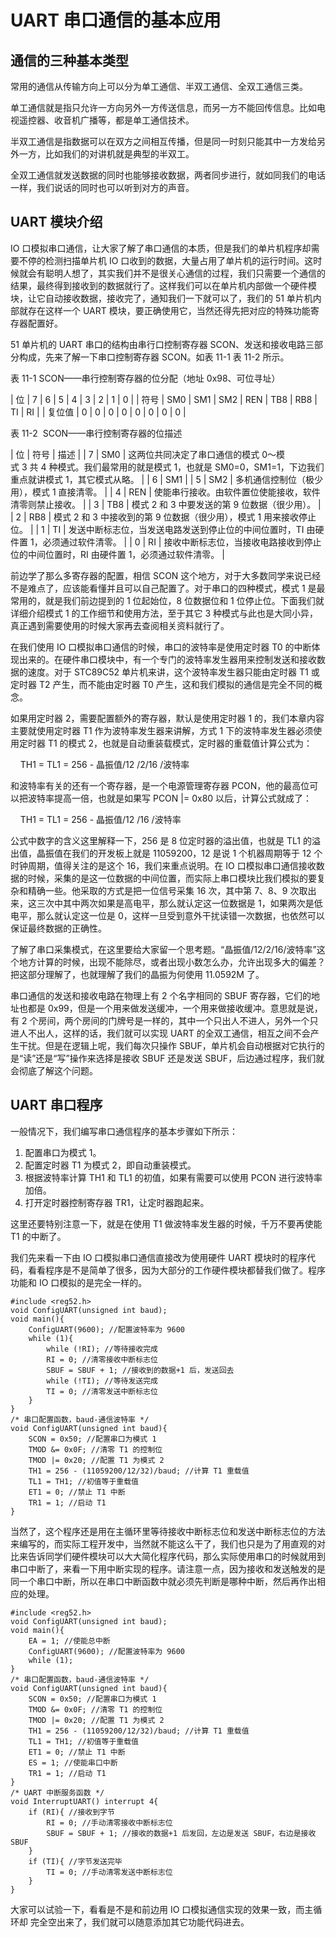 # UART 串口通信的基本应用

## 通信的三种基本类型

常用的通信从传输方向上可以分为单工通信、半双工通信、全双工通信三类。

单工通信就是指只允许一方向另外一方传送信息，而另一方不能回传信息。比如电视遥控器、收音机广播等，都是单工通信技术。

半双工通信是指数据可以在双方之间相互传播，但是同一时刻只能其中一方发给另外一方，比如我们的对讲机就是典型的半双工。

全双工通信就发送数据的同时也能够接收数据，两者同步进行，就如同我们的电话一样，我们说话的同时也可以听到对方的声音。

## UART 模块介绍

IO 口模拟串口通信，让大家了解了串口通信的本质，但是我们的单片机程序却需要不停的检测扫描单片机 IO 口收到的数据，大量占用了单片机的运行时间。这时候就会有聪明人想了，其实我们并不是很关心通信的过程，我们只需要一个通信的结果，最终得到接收到的数据就行了。这样我们可以在单片机内部做一个硬件模块，让它自动接收数据，接收完了，通知我们一下就可以了，我们的 51 单片机内部就存在这样一个 UART 模块，要正确使用它，当然还得先把对应的特殊功能寄存器配置好。

51 单片机的 UART 串口的结构由串行口控制寄存器 SCON、发送和接收电路三部分构成，先来了解一下串口控制寄存器 SCON。如表 11-1 表 11-2 所示。

表 11-1 SCON——串行控制寄存器的位分配（地址 0x98、可位寻址）

| 位 | 7 | 6 | 5 | 4 | 3 | 2 | 1 | 0 |
| 符号 | SM0 | SM1 | SM2 | REN | TB8 | RB8 | TI | RI |
| 复位值 | 0 | 0 | 0 | 0 | 0 | 0 | 0 | 0 |

表 11-2  SCON——串行控制寄存器的位描述

| 位 | 符号 | 描述 |
| 7 | SM0 | 这两位共同决定了串口通信的模式 0～模式 3 共 4 种模式。我们最常用的就是模式 1，也就是 SM0=0，SM1=1，下边我们重点就讲模式 1，其它模式从略。 |
| 6 | SM1 |
| 5 | SM2 | 多机通信控制位（极少用），模式 1 直接清零。 |
| 4 | REN | 使能串行接收。由软件置位使能接收，软件清零则禁止接收。 |
| 3 | TB8 | 模式 2 和 3 中要发送的第 9 位数据（很少用）。 |
| 2 | RB8 | 模式 2 和 3 中接收到的第 9 位数据（很少用），模式 1 用来接收停止位。 |
| 1 | TI | 发送中断标志位，当发送电路发送到停止位的中间位置时，TI 由硬件置 1，必须通过软件清零。 |
| 0 | RI | 接收中断标志位，当接收电路接收到停止位的中间位置时，RI 由硬件置 1，必须通过软件清零。 |

前边学了那么多寄存器的配置，相信 SCON 这个地方，对于大多数同学来说已经不是难点了，应该能看懂并且可以自己配置了。对于串口的四种模式，模式 1 是最常用的，就是我们前边提到的 1 位起始位，8 位数据位和 1 位停止位。下面我们就详细介绍模式 1 的工作细节和使用方法，至于其它 3 种模式与此也是大同小异，真正遇到需要使用的时候大家再去查阅相关资料就行了。

在我们使用 IO 口模拟串口通信的时候，串口的波特率是使用定时器 T0 的中断体现出来的。在硬件串口模块中，有一个专门的波特率发生器用来控制发送和接收数据的速度。对于 STC89C52 单片机来讲，这个波特率发生器只能由定时器 T1 或定时器 T2 产生，而不能由定时器 T0 产生，这和我们模拟的通信是完全不同的概念。

如果用定时器 2，需要配置额外的寄存器，默认是使用定时器 1 的，我们本章内容主要就使用定时器 T1 作为波特率发生器来讲解，方式 1 下的波特率发生器必须使用定时器 T1 的模式 2，也就是自动重装载模式，定时器的重载值计算公式为：

    TH1 = TL1 = 256 - 晶振值/12 /2/16 /波特率

和波特率有关的还有一个寄存器，是一个电源管理寄存器 PCON，他的最高位可以把波特率提高一倍，也就是如果写 PCON |= 0x80 以后，计算公式就成了：

    TH1 = TL1 = 256 - 晶振值/12 /16 /波特率

公式中数字的含义这里解释一下，256 是 8 位定时器的溢出值，也就是 TL1 的溢出值，晶振值在我们的开发板上就是 11059200，12 是说 1 个机器周期等于 12 个时钟周期，值得关注的是这个 16，我们来重点说明。在 IO 口模拟串口通信接收数据的时候，采集的是这一位数据的中间位置，而实际上串口模块比我们模拟的要复杂和精确一些。他采取的方式是把一位信号采集 16 次，其中第 7、8、9 次取出来，这三次中其中两次如果是高电平，那么就认定这一位数据是 1，如果两次是低电平，那么就认定这一位是 0，这样一旦受到意外干扰读错一次数据，也依然可以保证最终数据的正确性。

了解了串口采集模式，在这里要给大家留一个思考题。“晶振值/12/2/16/波特率”这个地方计算的时候，出现不能除尽，或者出现小数怎么办，允许出现多大的偏差？把这部分理解了，也就理解了我们的晶振为何使用 11.0592M 了。

串口通信的发送和接收电路在物理上有 2 个名字相同的 SBUF 寄存器，它们的地址也都是 0x99，但是一个用来做发送缓冲，一个用来做接收缓冲。意思就是说，有 2 个房间，两个房间的门牌号是一样的，其中一个只出人不进人，另外一个只进人不出人，这样的话，我们就可以实现 UART 的全双工通信，相互之间不会产生干扰。但是在逻辑上呢，我们每次只操作 SBUF，单片机会自动根据对它执行的是“读”还是“写”操作来选择是接收 SBUF 还是发送 SBUF，后边通过程序，我们就会彻底了解这个问题。

## UART 串口程序

一般情况下，我们编写串口通信程序的基本步骤如下所示：

1.  配置串口为模式 1。
2.  配置定时器 T1 为模式 2，即自动重装模式。
3.  根据波特率计算 TH1 和 TL1 的初值，如果有需要可以使用 PCON 进行波特率加倍。
4.  打开定时器控制寄存器 TR1，让定时器跑起来。

这里还要特别注意一下，就是在使用 T1 做波特率发生器的时候，千万不要再使能 T1 的中断了。

我们先来看一下由 IO 口模拟串口通信直接改为使用硬件 UART 模块时的程序代码，看看程序是不是简单了很多，因为大部分的工作硬件模块都替我们做了。程序功能和 IO 口模拟的是完全一样的。

```
#include <reg52.h>
void ConfigUART(unsigned int baud);
void main(){
    ConfigUART(9600); //配置波特率为 9600
    while (1){
        while (!RI); //等待接收完成
        RI = 0; //清零接收中断标志位
        SBUF = SBUF + 1; //接收到的数据+1 后，发送回去
        while (!TI); //等待发送完成
        TI = 0; //清零发送中断标志位
    }
}
/* 串口配置函数，baud-通信波特率 */
void ConfigUART(unsigned int baud){
    SCON = 0x50; //配置串口为模式 1
    TMOD &= 0x0F; //清零 T1 的控制位
    TMOD |= 0x20; //配置 T1 为模式 2
    TH1 = 256 - (11059200/12/32)/baud; //计算 T1 重载值
    TL1 = TH1; //初值等于重载值
    ET1 = 0; //禁止 T1 中断
    TR1 = 1; //启动 T1
}
```

当然了，这个程序还是用在主循环里等待接收中断标志位和发送中断标志位的方法来编写的，而实际工程开发中，当然就不能这么干了，我们也只是为了用直观的对比来告诉同学们硬件模块可以大大简化程序代码，那么实际使用串口的时候就用到串口中断了，来看一下用中断实现的程序。请注意一点，因为接收和发送触发的是同一个串口中断，所以在串口中断函数中就必须先判断是哪种中断，然后再作出相应的处理。

```
#include <reg52.h>
void ConfigUART(unsigned int baud);
void main(){
    EA = 1; //使能总中断
    ConfigUART(9600); //配置波特率为 9600
    while (1);
}
/* 串口配置函数，baud-通信波特率 */
void ConfigUART(unsigned int baud){
    SCON = 0x50; //配置串口为模式 1
    TMOD &= 0x0F; //清零 T1 的控制位
    TMOD |= 0x20; //配置 T1 为模式 2
    TH1 = 256 - (11059200/12/32)/baud; //计算 T1 重载值
    TL1 = TH1; //初值等于重载值
    ET1 = 0; //禁止 T1 中断
    ES = 1; //使能串口中断
    TR1 = 1; //启动 T1
}
/* UART 中断服务函数 */
void InterruptUART() interrupt 4{
    if (RI){ //接收到字节
        RI = 0; //手动清零接收中断标志位
        SBUF = SBUF + 1; //接收的数据+1 后发回，左边是发送 SBUF，右边是接收 SBUF
    }
    if (TI){ //字节发送完毕
        TI = 0; //手动清零发送中断标志位
    }
}
```

大家可以试验一下，看看是不是和前边用 IO 口模拟通信实现的效果一致，而主循环却 完全空出来了，我们就可以随意添加其它功能代码进去。
